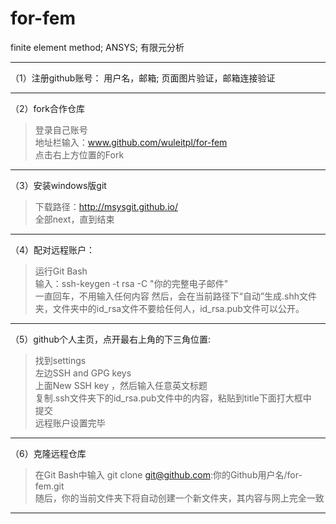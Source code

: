 # for-fem
finite element method; ANSYS; 有限元分析
***
（1）注册github账号：
用户名，邮箱; 
页面图片验证，邮箱连接验证
***
（2）fork合作仓库  
>登录自己账号  
地址栏输入：www.github.com/wuleitpl/for-fem  
点击右上方位置的Fork  
***
（3）安装windows版git  
>下载路径：http://msysgit.github.io/  
全部next，直到结束
***
（4）配对远程账户：  
>运行Git Bash  
输入：ssh-keygen -t rsa -C "你的完整电子邮件"  
一直回车，不用输入任何内容 
然后，会在当前路径下“自动”生成.shh文件夹，文件夹中的id_rsa文件不要给任何人，id_rsa.pub文件可以公开。
***	
（5）github个人主页，点开最右上角的下三角位置:  
>找到settings  
左边SSH and GPG keys  
上面New SSH key ，然后输入任意英文标题  
复制.ssh文件夹下的id_rsa.pub文件中的内容，粘贴到title下面打大框中  
提交  
远程账户设置完毕
***	 
（6）克隆远程仓库
>在Git Bash中输入
git clone git@github.com:你的Github用户名/for-fem.git  
随后，你的当前文件夹下将自动创建一个新文件夹，其内容与网上完全一致
***